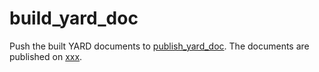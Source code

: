 # build_yard_doc

Push the built YARD documents to [publish_yard_doc](https://gitlab.com/husita-h/practice_yard_doc).
The documents are published on [xxx]().
